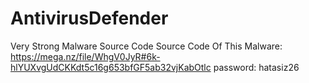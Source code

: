 # AntivirusDefender
Very Strong Malware Source Code
Source Code Of This Malware: https://mega.nz/file/WhgV0JyR#6k-hlYUXvgUdCKKdt5c16g653bfGF5ab32vjKabOtlc
password: hatasiz26
